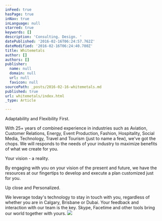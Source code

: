 ```yaml
---
inFeed: true
hasPage: true
inNav: true
inLanguage: null
starred: true
keywords: []
description: 'Consulting. Design. '
datePublished: '2016-02-16T06:24:57.762Z'
dateModified: '2016-02-16T06:24:40.780Z'
title: Whitemetals
author: []
authors: []
publisher:
  name: null
  domain: null
  url: null
  favicon: null
sourcePath: _posts/2016-02-16-whitemetals.md
published: true
url: whitemetals/index.html
_type: Article

---
```

Adaptability and Flexibility First.

With 25+ years of combined experience in industries such as Aviation, Customer Relations, Energy, Event Production, Fashion, Hospitality, Social Media, Technology, Travel and  Tourism (just to name a few), we've got the chops. We will responds to the needs of your industry to maximize benefits of what we create for you.

Your vision - a reality. 

By engaging with you on your vision of the present and future, we have the resources at our fingertips to develop and execute a plan customized just for you.

Up close and Personalized.

We leverage today's technology to stay in touch with you, regardless of whether you are in Calgary, Brisbane or Dubai. Your feedback and interaction with our team is the key. Skype, Facetime and other tools bring our world together with yours.
![](https://the-grid-user-content.s3-us-west-2.amazonaws.com/5bd08485-0b24-4d9c-95b8-dbd3ad83a318.jpg)